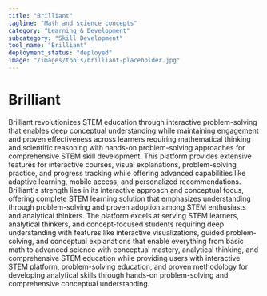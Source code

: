 ```yaml
---
title: "Brilliant"
tagline: "Math and science concepts"
category: "Learning & Development"
subcategory: "Skill Development"
tool_name: "Brilliant"
deployment_status: "deployed"
image: "/images/tools/brilliant-placeholder.jpg"
---
```


# Brilliant

Brilliant revolutionizes STEM education through interactive problem-solving that enables deep conceptual understanding while maintaining engagement and proven effectiveness across learners requiring mathematical thinking and scientific reasoning with hands-on problem-solving approaches for comprehensive STEM skill development. This platform provides extensive features for interactive courses, visual explanations, problem-solving practice, and progress tracking while offering advanced capabilities like adaptive learning, mobile access, and personalized recommendations. Brilliant's strength lies in its interactive approach and conceptual focus, offering complete STEM learning solution that emphasizes understanding through problem-solving and proven adoption among STEM enthusiasts and analytical thinkers. The platform excels at serving STEM learners, analytical thinkers, and concept-focused students requiring deep understanding with features like interactive visualizations, guided problem-solving, and conceptual explanations that enable everything from basic math to advanced science with conceptual mastery, analytical thinking, and comprehensive STEM education while providing users with interactive STEM platform, problem-solving education, and proven methodology for developing analytical skills through hands-on problem-solving and comprehensive conceptual understanding.